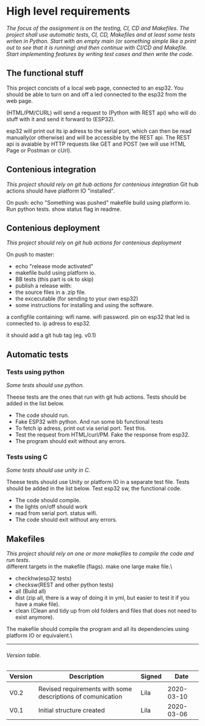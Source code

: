 # High level requirements

*The focus of the assignment is on the testing, CI, CD and Makefiles.
The project shall use automatic tests, CI, CD, Makefiles and at least some tests
writen in Python. Start with an empty main (or something simple like a print out
to see that it is running) and then continue with CI/CD and Makefile.
Start implementing features by writing test cases and then write the code.*

## The functional stuff
This project concists of a local web page, connected to an esp32.
You should be able to turn on and off a led connected to the esp32 from the web page.

(HTML/PM/CURL) will send a request to (Python with REST api) who will do stuff with it and send it forward to (ESP32).

esp32 will print out its ip adress to the serial port,  which can then be read manually(or otherwise) and will be accessible by the REST api. The REST api is avaiable by HTTP requests like GET and POST (we will use HTML Page or Postman or cUrl). 



## Contenious integration
*This project should rely on git hub actions for contenious integration*
Git hub actions should have platform IO "installed".

On push:
echo "Something was pushed"
makefile build using platform io.
Run python tests.
show status flag in readme.

## Contenious deployment
*This project should rely on git hub actions for contenious deployment*

On push to master:
* echo "release mode activated"
* makefile build using platform io.
* BB tests (this part is ok to skip)
* publish a release with:
* the source files in a .zip file.
* the excecutable (for sending to your own esp32)
* some instructions for installing and using the software.

a configfile containing:
	wifi name.
	wifi password.
	pin on esp32 that led is connected to.
	ip adress to esp32.

it should add a git hub tag (eg. v0.1)


## Automatic tests


### Tests using python

*Some tests should use python.*

Theese tests are the ones that run with git hub actions.
Tests should be added in the list below.

* The code should run.
* Fake ESP32 with python. And run some bb functional tests
* To fetch ip adress, print out via serial port. Test this.
* Test the request from HTML/curl/PM. Fake the response from esp32.
* The program should exit without any errors.


### Tests using C

*Some tests should use unity in C.*

Theese tests should use Unity or platform IO in a separate test file.
Tests should be added in the list below.
Test esp32 sw, the functional code.

* The code should compile.
* the lights on/off should work
* read from serial port. status wifi.
* The code should exit without any errors.



## Makefiles

*This project should rely on one or more makefiles to compile the code and run tests*.\
different targets in the makefile (flags). make one large make file.\

* checkhw(esp32 tests)
* checksw(REST and other python tests)
* all (Build all)
* dist (zip all, there is a way of doing it in yml, but easier to test it if you have a make file).
* clean (Clean and tidy up from old folders and files that does not need to exist anymore).

The makefile should compile the program and all its dependencies using platform IO or equivalent.\


---

###### Version table.
Version |Description |Signed | Date
|--- |							      ---| ---|       ---|
|    |   							 |    |	 	 |
|V0.2|Revised requirements with some descriptions of comunication|Lila|2020-03-10|
|V0.1|Initial structure created				   	 |Lila|2020-03-06|
